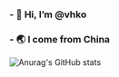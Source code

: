 ### - 👋 Hi, I’m @vhko
### - 🌏 I come from China
<!--[![Top Langs](https://github-readme-stats.vercel.app/api/top-langs/?username=zitons)](https://github.com/anuraghazra/github-readme-stats)
[![Readme Card](https://github-readme-stats.vercel.app/api/pin/?username=vhko&repo=github-readme-stats)](https://github.com/anuraghazra/github-readme-stats)-->
![Anurag's GitHub stats](https://github-readme-stats.vercel.app/api?username=vhko&show_icons=true)
<!--
- 👀 I’m interested in ...
- 🌱 I’m currently learning ...
- 💞️ I’m looking to collaborate on ...
- 📫 How to reach me ...
vhko/vhko is a ✨ special ✨ repository because its `README.md` (this file) appears on your GitHub profile.
You can click the Preview link to take a look at your changes.
--->
